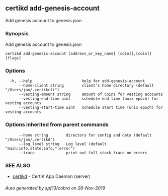 ## certikd add-genesis-account

Add genesis account to genesis.json

### Synopsis

Add genesis account to genesis.json

```
certikd add-genesis-account [address_or_key_name] [coin][,[coin]] [flags]
```

### Options

```
  -h, --help                      help for add-genesis-account
      --home-client string        client's home directory (default "/Users/jon/.certikcli")
      --vesting-amount string     amount of coins for vesting accounts
      --vesting-end-time uint     schedule end time (unix epoch) for vesting accounts
      --vesting-start-time uint   schedule start time (unix epoch) for vesting accounts
```

### Options inherited from parent commands

```
      --home string        directory for config and data (default "/Users/jon/.certikd")
      --log_level string   Log level (default "main:info,state:info,*:error")
      --trace              print out full stack trace on errors
```

### SEE ALSO

* [certikd](certikd.md)	 - CertiK App Daemon (server)

###### Auto generated by spf13/cobra on 26-Nov-2019
